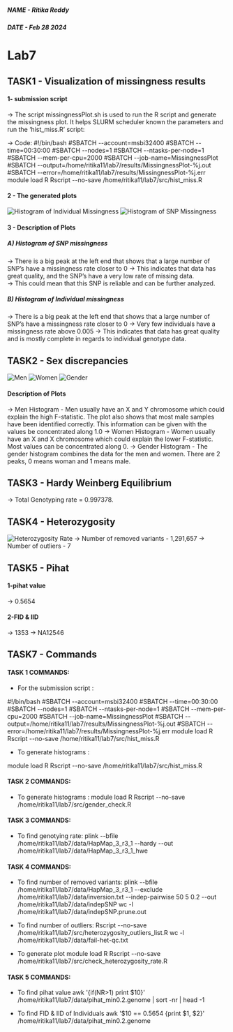 ##### NAME - Ritika Reddy 
##### DATE - Feb 28 2024

# Lab7 

## TASK1 - Visualization of missingness results
#### 1- submission script 
-> The script missingnessPlot.sh is used to run the R script and generate the missingness plot. It helps SLURM scheduler known the parameters and run the ‘hist_miss.R’ script: 

-> Code: 
#!/bin/bash
#SBATCH --account=msbi32400
#SBATCH --time=00:30:00
#SBATCH --nodes=1
#SBATCH --ntasks-per-node=1
#SBATCH --mem-per-cpu=2000
#SBATCH --job-name=MissingnessPlot
#SBATCH --output=/home/ritika11/lab7/results/MissingnessPlot-%j.out
#SBATCH --error=/home/ritika11/lab7/results/MissingnessPlot-%j.err
module load R
Rscript --no-save /home/ritika11/lab7/src/hist_miss.R

#### 2 - The generated plots
![Histogram of Individual Missingness](IndividualMissingness.png)
![Histogram of SNP Missingness](SNPMissingness.png)

####  3 - Description of Plots
##### A) Histogram  of SNP missingness 
-> There is a big peak at the left end that shows that a large number of SNP’s have a missingness rate closer to 0 
-> This indicates that data has great quality, and the SNP’s have a very low rate of missing data.     
-> This could mean that this SNP is reliable and can be further analyzed. 
##### B) Histogram  of Individual missingness 
-> There is a big peak at the left end that shows that a large number of SNP’s have a missingness rate closer to 0 
-> Very few individuals have a missingness rate above 0.005 
-> This indicates that data has great quality and is mostly complete in regards to individual genotype data. 

## TASK2 - Sex discrepancies
![Men](Men.png)
![Women](women.png)
![Gender](Gender.png)
#### Description of Plots
-> Men Histogram - Men usually have an X and Y chromosome which could explain the high F-statistic. The plot also shows that most male samples have been identified correctly. This information can be given with the values be concentrated along 1.0
-> Women Histogram - Women usually have an X and X chromosome which could explain the lower F-statistic. Most values can be  concentrated along 0.
-> Gender Histogram - The gender histogram combines the data for the men and women. There are 2 peaks, 0 means woman and 1 means male. 

## TASK3 - Hardy Weinberg Equilibrium
-> Total Genotyping rate = 0.997378.

## TASK4 - Heterozygosity 
![Heterozygosity Rate](Heterozygozity.png)
-> Number of removed variants - 1,291,657
-> Number of outliers - 7 

## TASK5 - Pihat
#### 1-pihat value 
-> 0.5654

#### 2-FID & IID
-> 1353 
-> NA12546 

## TASK7 - Commands
#### TASK 1 COMMANDS: 
- For the submission script :
  
#!/bin/bash
#SBATCH --account=msbi32400
#SBATCH --time=00:30:00
#SBATCH --nodes=1
#SBATCH --ntasks-per-node=1
#SBATCH --mem-per-cpu=2000
#SBATCH --job-name=MissingnessPlot
#SBATCH --output=/home/ritika11/lab7/results/MissingnessPlot-%j.out
#SBATCH --error=/home/ritika11/lab7/results/MissingnessPlot-%j.err
module load R
Rscript --no-save /home/ritika11/lab7/src/hist_miss.R

- To generate histograms :

module load R
Rscript --no-save /home/ritika11/lab7/src/hist_miss.R

#### TASK 2 COMMANDS: 
- To generate histograms :
module load R
Rscript --no-save /home/ritika11/lab7/src/gender_check.R

#### TASK 3 COMMANDS: 
- To find genotying rate:
plink --bfile /home/ritika11/lab7/data/HapMap_3_r3_1 --hardy --out /home/ritika11/lab7/data/HapMap_3_r3_1_hwe

#### TASK 4 COMMANDS: 
- To find number of removed variants:
plink --bfile /home/ritika11/lab7/data/HapMap_3_r3_1 --exclude /home/ritika11/lab7/data/inversion.txt --indep-pairwise 50 5 0.2 --out /home/ritika11/lab7/data/indepSNP
wc -l /home/ritika11/lab7/data/indepSNP.prune.out

- To find number of outliers:
Rscript --no-save /home/ritika11/lab7/src/heterozygosity_outliers_list.R
wc -l /home/ritika11/lab7/data/fail-het-qc.txt

- To generate plot
module load R
Rscript --no-save /home/ritika11/lab7/src/check_heterozygosity_rate.R

#### TASK 5 COMMANDS: 
- To find pihat value
awk '{if(NR>1) print $10}' /home/ritika11/lab7/data/pihat_min0.2.genome | sort -nr | head -1

- To find FID & IID of Individuals
awk '$10 == 0.5654 {print $1, $2}' /home/ritika11/lab7/data/pihat_min0.2.genome


